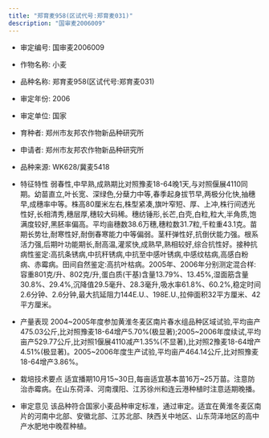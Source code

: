 ```yaml
---
title: "郑育麦958(区试代号:郑育麦031)"
description: "国审麦2006009"
---
```

* 审定编号:  国审麦2006009

*  作物名称:  小麦

*  品种名称:  郑育麦958(区试代号:郑育麦031)

*  审定年份:  2006

*  审定单位:  国家

* 育种者:  郑州市友邦农作物新品种研究所

*  申请者:  郑州市友邦农作物新品种研究所

*  品种来源:  WK628/冀麦5418

*  特征特性
弱春性,中早熟,成熟期比对照豫麦18-64晚1天,与对照偃展4110同期。幼苗直立,叶长宽、深绿色,分蘖力中等,春季起身拔节早,两极分化快,抽穗早,成穗率中等。株高80厘米左右,株型紧凑,旗叶窄短、厚、上冲,株行间透光性好,长相清秀,穗层厚,穗较大码稀。穗纺锤形,长芒,白壳,白粒,粒大,半角质,饱满度较好,黑胚率偏高。平均亩穗数38.6万穗,穗粒数31.7粒,千粒重43.1克。苗期长势壮,耐寒性好,耐倒春寒能力中等偏弱。茎秆弹性好,抗倒伏能力强。根系活力强,后期叶功能期长,耐高温,灌浆快,成熟早,熟相较好,综合抗性好。接种抗病性鉴定:高抗条锈病,中抗秆锈病,中抗至中感叶锈病,中感纹枯病,高感白粉病、赤霉病。田间自然鉴定:高抗叶枯病。2005年、2006年分别测定混合样:容重801克/升、802克/升,蛋白质(干基)含量13.79%、13.45%,湿面筋含量30.8%、29.4%,沉降值29.5毫升、28.3毫升,吸水率61.8%、60.2%,稳定时间2.6分钟、2.6分钟,最大抗延阻力144E.U.、198E.U.,拉伸面积32平方厘米、42平方厘米。

*  产量表现
2004~2005年度参加黄淮冬麦区南片春水组品种区域试验,平均亩产475.03公斤,比对照豫麦18-64增产5.70%(极显著);2005~2006年度续试,平均亩产529.77公斤,比对照1偃展4110减产1.35%(不显著),比对照2豫麦18-64增产4.51%(极显著)。2005~2006年度生产试验,平均亩产464.14公斤,比对照豫麦18-64增产3.86%。

*  栽培技术要点
适宜播期10月15~30日,每亩适宜基本苗16万~25万苗。注意防治赤霉病。在山东荷泽、河南濮阳、江苏徐州和连云港种植时注意适期晚播。

*  审定意见
该品种符合国家小麦品种审定标准，通过审定。适宜在黄淮冬麦区南片的河南中北部、安徽北部、江苏北部、陕西关中地区、山东菏泽地区的高中产水肥地中晚茬种植。
